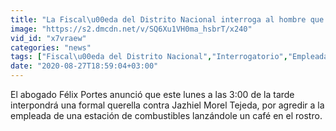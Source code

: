 ```yaml
---
title: "La Fiscal\u00eda del Distrito Nacional interroga al hombre que agredi\u00f3 a la empleada de un food shop, al tirarle caf\u00e9 caliente en la cara"
image: "https://s2.dmcdn.net/v/SQ6Xu1VH0ma_hsbrT/x240"
vid_id: "x7vraew"
categories: "news"
tags: ["Fiscal\u00eda del Distrito Nacional","Interrogatorio","Empleada"]
date: "2020-08-27T18:59:04+03:00"
---
```

El abogado Félix Portes anunció que este lunes a las 3:00 de la tarde interpondrá una formal querella contra Jazhiel Morel Tejeda, por agredir a la empleada de una estación de combustibles lanzándole un café en el rostro.  <br>
